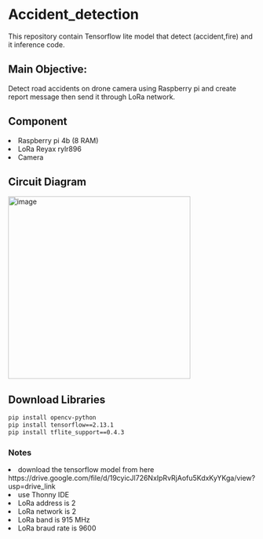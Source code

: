# Accident_detection
This repository contain Tensorflow lite model that detect (accident,fire) and it inference code.

## Main Objective:
Detect road accidents on drone camera using Raspberry pi and create report message then send it through LoRa network.

## Component
<li>Raspberry pi 4b (8 RAM)</li>
<li>LoRa Reyax rylr896 </li>
<li> Camera </li>

## Circuit Diagram
<img width="371" alt="image" src="https://github.com/HadiTeamProject/Accident_detection/assets/155265586/423ec904-6ea8-4820-b90b-500ab99cb420">

## Download Libraries
 
```bash
pip install opencv-python
pip install tensorflow==2.13.1
pip install tflite_support==0.4.3
```

### Notes
<li> download the tensorflow model from here 
https://drive.google.com/file/d/19cyicJl726NxIpRvRjAofu5KdxKyYKga/view?usp=drive_link

</li>
<li>use Thonny IDE </li> 
<li>LoRa address is 2</li>
<li>LoRa network is 2</li>
<li>LoRa band is 915 MHz</li>
<li>LoRa braud rate is 9600 </li>
